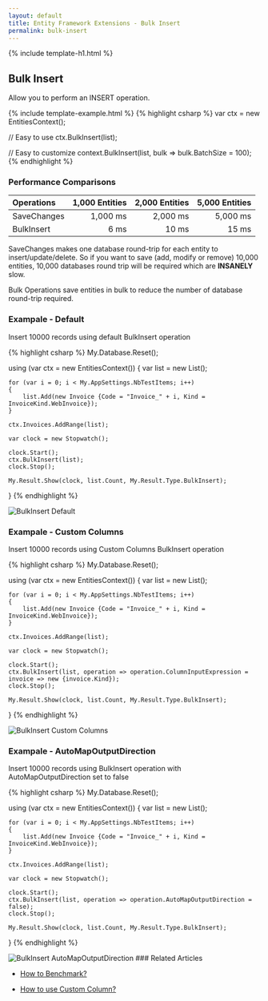 ```yaml
---
layout: default
title: Entity Framework Extensions - Bulk Insert
permalink: bulk-insert
---
```


{% include template-h1.html %}

## Bulk Insert
Allow you to perform an INSERT operation.

{% include template-example.html %} 
{% highlight csharp %}
var ctx = new EntitiesContext();

// Easy to use
ctx.BulkInsert(list);

// Easy to customize
context.BulkInsert(list, bulk => bulk.BatchSize = 100);
{% endhighlight %}

### Performance Comparisons

| Operations      | 1,000 Entities | 2,000 Entities | 5,000 Entities |
| :-------------- | -------------: | -------------: | -------------: |
| SaveChanges     | 1,000 ms       | 2,000 ms       | 5,000 ms       |
| BulkInsert      | 6 ms           | 10 ms          | 15 ms          |

SaveChanges makes one database round-trip for each entity to insert/update/delete. So if you want to save (add, modify or remove) 10,000 entities, 10,000 databases round trip will be required which are **INSANELY** slow.

Bulk Operations save entities in bulk to reduce the number of database round-trip required.

### Exampale - Default
Insert 10000 records using default BulkInsert operation

{% highlight csharp %}
My.Database.Reset();

using (var ctx = new EntitiesContext())
{
    var list = new List<Invoice>();

    for (var i = 0; i < My.AppSettings.NbTestItems; i++)
    {
        list.Add(new Invoice {Code = "Invoice_" + i, Kind = InvoiceKind.WebInvoice});
    }

    ctx.Invoices.AddRange(list);

    var clock = new Stopwatch();

    clock.Start();
    ctx.BulkInsert(list);
    clock.Stop();

    My.Result.Show(clock, list.Count, My.Result.Type.BulkInsert);
}
{% endhighlight %}

<img src="images/BulkInsert_Default.png" alt="BulkInsert Default" />

### Exampale - Custom Columns
Insert 10000 records using Custom Columns BulkInsert operation

{% highlight csharp %}
My.Database.Reset();

using (var ctx = new EntitiesContext())
{
    var list = new List<Invoice>();

    for (var i = 0; i < My.AppSettings.NbTestItems; i++)
    {
        list.Add(new Invoice {Code = "Invoice_" + i, Kind = InvoiceKind.WebInvoice});
    }

    ctx.Invoices.AddRange(list);

    var clock = new Stopwatch();

    clock.Start();
    ctx.BulkInsert(list, operation => operation.ColumnInputExpression = invoice => new {invoice.Kind});
    clock.Stop();

    My.Result.Show(clock, list.Count, My.Result.Type.BulkInsert);
}
{% endhighlight %}

<img src="images/BulkInsert_CustomColumns.png" alt="BulkInsert Custom Columns" />

### Exampale - AutoMapOutputDirection
Insert 10000 records using BulkInsert operation with AutoMapOutputDirection set to false

{% highlight csharp %}
My.Database.Reset();

using (var ctx = new EntitiesContext())
{
    var list = new List<Invoice>();

    for (var i = 0; i < My.AppSettings.NbTestItems; i++)
    {
        list.Add(new Invoice {Code = "Invoice_" + i, Kind = InvoiceKind.WebInvoice});
    }

    ctx.Invoices.AddRange(list);

    var clock = new Stopwatch();

    clock.Start();
    ctx.BulkInsert(list, operation => operation.AutoMapOutputDirection = false);
    clock.Stop();

    My.Result.Show(clock, list.Count, My.Result.Type.BulkInsert);
}
{% endhighlight %}

<img src="images/BulkInsert_AutoMapOutputDirection.png" alt="BulkInsert AutoMapOutputDirection" />
### Related Articles

- [How to Benchmark?](benchmark)

- [How to use Custom Column?](custom-column)


